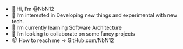 - 👋 Hi, I’m @NbN12
- 👀 I’m interested in Developing new things and experimental with new tech.
- 🌱 I’m currently learning Software Architecture
- 💞️ I’m looking to collaborate on some fancy projects
- 📫 How to reach me => GitHub.com/NbN12

<!---
NbN12/NbN12 is a ✨ special ✨ repository because its `README.md` (this file) appears on your GitHub profile.
You can click the Preview link to take a look at your changes.
--->
